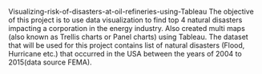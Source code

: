 Visualizing-risk-of-disasters-at-oil-refineries-using-Tableau
The objective of this project is to use data visualization to find top 4 natural disasters impacting a corporation in the energy industry. Also created multi maps (also known as Trellis charts or Panel charts) using Tableau. The dataset that will be used for this project contains list of natural disasters (Flood, Hurricane etc.) that occurred in the USA between the years of 2004 to 2015(data source FEMA).
